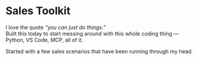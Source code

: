 # Sales Toolkit  

I love the quote *“you can just do things.”*  
Built this today to start messing around with this whole coding thing — Python, VS Code, MCP, all of it.  

Started with a few sales scenarios that have been running through my head.  
  

